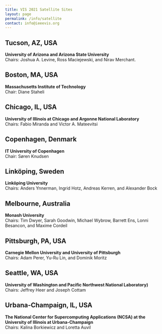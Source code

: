 ```yaml
---
title: VIS 2021 Satellite Sites
layout: page
permalink: /info/satellite
contact: info@ieeevis.org
---
```


## Tucson, AZ, USA
**University of Arizona and Arizona State University**<br>
Chairs: Joshua A. Levine, Ross Maciejewski, and Nirav Merchant.

## Boston, MA, USA
**Massachusetts Institute of Technology**<br>
Chair: Diane Staheli

## Chicago, IL, USA
**University of Illinois at Chicago and Argonne National Laboratory**<br>
Chairs: Fabio Miranda and Victor A. Mateevitsi

## Copenhagen, Denmark
**IT University of Copenhagen**<br>
Chair: Søren Knudsen

## Linköping, Sweden
**Linköping University**<br>
Chairs: Anders Ynnerman, Ingrid Hotz, Andreas Kerren, and Alexander Bock

## Melbourne, Australia
**Monash University**<br>
Chairs: Tim Dwyer, Sarah Goodwin, Michael Wybrow, Barrett Ens, Lonni Besancon, and Maxime Cordeil

## Pittsburgh, PA, USA
**Carnegie Mellon University and University of Pittsburgh**<br>
Chairs: Adam Perer, Yu-Ru Lin, and Dominik Moritz

## Seattle, WA, USA
**University of Washington and Pacific Northwest National Laboratory)**<br>
Chairs: Jeffrey Heer and Joseph Cottam

## Urbana-Champaign, IL, USA
**The National Center for Supercomputing Applications (NCSA) at the University of Illinois at Urbana-Champaign**<br>
Chairs: Kalina Borkiewicz and Loretta Auvil
